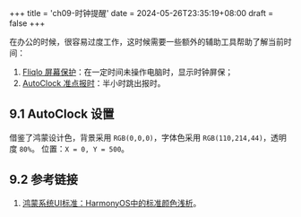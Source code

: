 +++
title = 'ch09-时钟提醒'
date = 2024-05-26T23:35:19+08:00
draft = false
+++

在办公的时候，很容易过度工作，这时候需要一些额外的辅助工具帮助了解当前时间：

1. [Fliqlo 屏幕保护][1]：在一定时间未操作电脑时，显示时钟屏保；
2. [AutoClock 准点报时][2]：半小时跳出报时。

[1]: https://fliqlo.com/screensaver/
[2]: https://gitee.com/wanglifree/auto-clock

## 9.1 AutoClock 设置

借鉴了鸿蒙设计色，背景采用 `RGB(0,0,0)`，字体色采用 `RGB(110,214,44)`，透明度 `80%`。
位置：`X = 0, Y = 500`。

## 9.2 参考链接

1. [鸿蒙系统UI标准：HarmonyOS中的标准颜色浅析](https://ost.51cto.com/posts/4384)。
